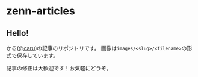# zenn-articles

## Hello!

かる([@caru](https://zenn.dev/caru))の記事のリポジトリです。
画像は`images/<slug>/<filename>`の形式で保存しています。

記事の修正は大歓迎です！お気軽にどうぞ。
